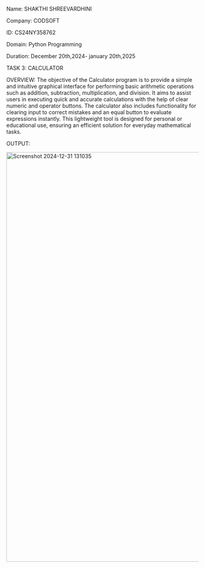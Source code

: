 Name: SHAKTHI SHREEVARDHINI

Company: CODSOFT

ID: CS24NY358762

Domain: Python Programming

Duration: December 20th,2024- january 20th,2025

TASK 3: CALCULATOR


OVERVIEW: The objective of the Calculator program is to provide a simple and intuitive graphical interface for performing basic arithmetic operations such as addition, subtraction, multiplication, and division. It aims to assist users in executing quick and accurate calculations with the help of clear numeric and operator buttons. The calculator also includes functionality for clearing input to correct mistakes and an equal button to evaluate expressions instantly. This lightweight tool is designed for personal or educational use, ensuring an efficient solution for everyday mathematical tasks.


OUTPUT:


<img width="1073" alt="Screenshot 2024-12-31 131035" src="https://github.com/user-attachments/assets/c4efa975-cee1-485b-a760-3b3a1240ebd1" />


